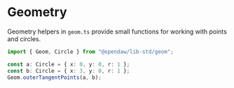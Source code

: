 # Geometry

Geometry helpers in `geom.ts` provide small functions for working with points
and circles.

```ts
import { Geom, Circle } from "@opendaw/lib-std/geom";

const a: Circle = { x: 0, y: 0, r: 1 };
const b: Circle = { x: 3, y: 0, r: 1 };
Geom.outerTangentPoints(a, b);
```
